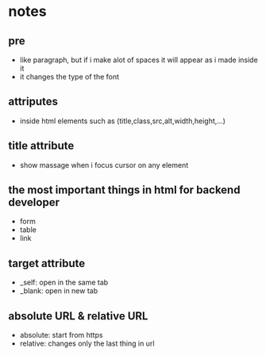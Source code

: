 # notes
## pre
- like paragraph, but if i make alot of spaces it will appear as i made inside it
- it changes the type of the font
## attriputes
- inside html elements such as (title,class,src,alt,width,height,...)
## title attribute
- show massage when i focus cursor on any element
## the most important things in html for backend developer
- form
- table
- link
## target attribute
- _self: open in the same tab
- _blank: open in new tab
## absolute URL & relative URL
- absolute: start from https
- relative: changes only the last thing in url
